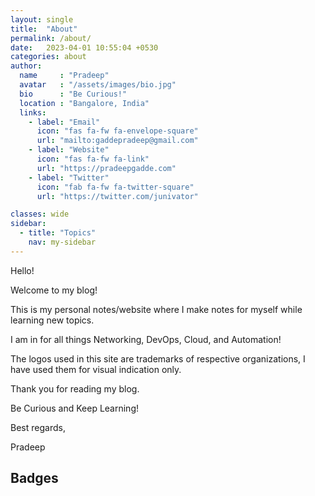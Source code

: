 ```yaml
---
layout: single
title:  "About"
permalink: /about/
date:   2023-04-01 10:55:04 +0530
categories: about
author:
  name     : "Pradeep"
  avatar   : "/assets/images/bio.jpg"
  bio      : "Be Curious!"
  location : "Bangalore, India"
  links:
    - label: "Email"
      icon: "fas fa-fw fa-envelope-square"
      url: "mailto:gaddepradeep@gmail.com"
    - label: "Website"
      icon: "fas fa-fw fa-link"
      url: "https://pradeepgadde.com"
    - label: "Twitter"
      icon: "fab fa-fw fa-twitter-square"
      url: "https://twitter.com/junivator"

classes: wide
sidebar:
  - title: "Topics"
    nav: my-sidebar
---
```


Hello!

Welcome to my blog!

This is my personal notes/website where I make notes for myself while learning new topics.

I am in for all things Networking, DevOps, Cloud, and Automation!

The logos used in this site are trademarks of respective organizations,  I have used them for visual indication only.

Thank you for reading my blog.

Be Curious and Keep Learning!

Best regards,

Pradeep

## Badges 


<div data-iframe-width="150" data-iframe-height="270" data-share-badge-id="078e54f2-91bc-49c7-8aa3-2fb57c13f42f" data-share-badge-host="https://www.credly.com"></div><script type="text/javascript" async src="//cdn.credly.com/assets/utilities/embed.js"></script>


<div data-iframe-width="150" data-iframe-height="270" data-share-badge-id="e83497a9-0a18-4cd5-becb-70ace2ceb403" data-share-badge-host="https://www.credly.com"></div><script type="text/javascript" async src="//cdn.credly.com/assets/utilities/embed.js"></script>


<div data-iframe-width="150" data-iframe-height="270" data-share-badge-id="c0beae37-493c-4a95-ad6a-478ab96bba69" data-share-badge-host="https://www.credly.com"></div><script type="text/javascript" async src="//cdn.credly.com/assets/utilities/embed.js"></script>


<div data-iframe-width="150" data-iframe-height="270" data-share-badge-id="b90f74d9-6dc0-4d4a-93be-e29e7b1d0c49" data-share-badge-host="https://www.credly.com"></div><script type="text/javascript" async src="//cdn.credly.com/assets/utilities/embed.js"></script>


<div data-iframe-width="150" data-iframe-height="270" data-share-badge-id="dcc0be74-4c8f-454d-b1f6-25ec51efdd2c" data-share-badge-host="https://www.credly.com"></div><script type="text/javascript" async src="//cdn.credly.com/assets/utilities/embed.js"></script>


<div data-iframe-width="150" data-iframe-height="270" data-share-badge-id="1e2c0b01-df59-4f52-9331-d4a4480d55d2" data-share-badge-host="https://www.credly.com"></div><script type="text/javascript" async src="//cdn.credly.com/assets/utilities/embed.js"></script>




<div data-iframe-width="150" data-iframe-height="270" data-share-badge-id="ff9f4c59-e20f-4228-b508-a987bc61b2d3" data-share-badge-host="https://www.credly.com"></div><script type="text/javascript" async src="//cdn.credly.com/assets/utilities/embed.js"></script>


<div data-iframe-width="150" data-iframe-height="270" data-share-badge-id="fde7d482-c46d-4158-9ad0-d1b97d9b82fb" data-share-badge-host="https://www.credly.com"></div><script type="text/javascript" async src="//cdn.credly.com/assets/utilities/embed.js"></script>


<div data-iframe-width="150" data-iframe-height="270" data-share-badge-id="c96aa85c-5fe0-458d-87f2-85a264351fca" data-share-badge-host="https://www.credly.com"></div><script type="text/javascript" async src="//cdn.credly.com/assets/utilities/embed.js"></script>


<div data-iframe-width="150" data-iframe-height="270" data-share-badge-id="5bff8687-6ce9-48f3-afe1-9bb271d71af0" data-share-badge-host="https://www.credly.com"></div><script type="text/javascript" async src="//cdn.credly.com/assets/utilities/embed.js"></script>


<div data-iframe-width="150" data-iframe-height="270" data-share-badge-id="22e4d3c3-e670-43a7-aaad-e5c9988dd3b4" data-share-badge-host="https://www.credly.com"></div><script type="text/javascript" async src="//cdn.credly.com/assets/utilities/embed.js"></script>


<div data-iframe-width="150" data-iframe-height="270" data-share-badge-id="a0b9f2ab-1120-4c0f-998b-cff01cc1485c" data-share-badge-host="https://www.credly.com"></div><script type="text/javascript" async src="//cdn.credly.com/assets/utilities/embed.js"></script>





<div data-iframe-width="150" data-iframe-height="270" data-share-badge-id="9a91d7df-71aa-477a-9d53-8eff2048478b" data-share-badge-host="https://www.credly.com"></div><script type="text/javascript" async src="//cdn.credly.com/assets/utilities/embed.js"></script>


<div data-iframe-width="150" data-iframe-height="270" data-share-badge-id="6c3a9481-9c39-4466-9eab-01b41351bc85" data-share-badge-host="https://www.credly.com"></div><script type="text/javascript" async src="//cdn.credly.com/assets/utilities/embed.js"></script>

<div data-iframe-width="150" data-iframe-height="270" data-share-badge-id="f3399940-50eb-47f7-a22f-8def0b80dafc" data-share-badge-host="https://www.credly.com"></div><script type="text/javascript" async src="//cdn.credly.com/assets/utilities/embed.js"></script>


<div data-iframe-width="150" data-iframe-height="270" data-share-badge-id="bedec3e6-f645-423a-8628-0f75dfc9f7ca" data-share-badge-host="https://www.credly.com"></div><script type="text/javascript" async src="//cdn.credly.com/assets/utilities/embed.js"></script>

<div data-iframe-width="150" data-iframe-height="270" data-share-badge-id="7928b262-37e6-4bbc-9ebf-0a5857cf6acd" data-share-badge-host="https://www.credly.com"></div><script type="text/javascript" async src="//cdn.credly.com/assets/utilities/embed.js"></script>


<div data-iframe-width="150" data-iframe-height="270" data-share-badge-id="942a89f8-8df8-407c-b264-23e84d796d1c" data-share-badge-host="https://www.credly.com"></div><script type="text/javascript" async src="//cdn.credly.com/assets/utilities/embed.js"></script>




<div data-iframe-width="150" data-iframe-height="270" data-share-badge-id="13f6d7c4-ce2e-4cd1-943f-2c60c01c9798" data-share-badge-host="https://www.credly.com"></div><script type="text/javascript" async src="//cdn.credly.com/assets/utilities/embed.js"></script>


<div data-iframe-width="150" data-iframe-height="270" data-share-badge-id="920bcec8-5a38-4490-a34c-b5929898d41f" data-share-badge-host="https://www.credly.com"></div><script type="text/javascript" async src="//cdn.credly.com/assets/utilities/embed.js"></script>


<div data-iframe-width="150" data-iframe-height="270" data-share-badge-id="7da325b2-19c0-46c1-b1bb-c11cdb388d1d" data-share-badge-host="https://www.credly.com"></div><script type="text/javascript" async src="//cdn.credly.com/assets/utilities/embed.js"></script>



<div data-iframe-width="150" data-iframe-height="270" data-share-badge-id="8646603c-015c-4ab4-8570-e56749cfa2e3" data-share-badge-host="https://www.credly.com"></div><script type="text/javascript" async src="//cdn.credly.com/assets/utilities/embed.js"></script>



<div data-iframe-width="150" data-iframe-height="270" data-share-badge-id="d8945307-60d8-440e-865e-69d7e334b52d" data-share-badge-host="https://www.credly.com"></div><script type="text/javascript" async src="//cdn.credly.com/assets/utilities/embed.js"></script>


<div data-iframe-width="150" data-iframe-height="270" data-share-badge-id="7c81c2cd-102d-476f-a486-e9a672c0b77e" data-share-badge-host="https://www.credly.com"></div><script type="text/javascript" async src="//cdn.credly.com/assets/utilities/embed.js"></script>

